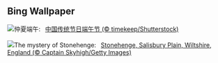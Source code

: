 ## Bing Wallpaper
![](https://www.bing.com/th?id=OHR.DragonBoatFestival2023_ZH-CN5255671687_UHD.jpg&w=1000)仲夏端午:&nbsp;&ensp;[中国传统节日端午节 (© timekeep/Shutterstock)](https://www.bing.com/th?id=OHR.DragonBoatFestival2023_ZH-CN5255671687_UHD.jpg)
<br><br/>
![](https://www.bing.com/th?id=OHR.StonehengeSalisbury_EN-US1337618356_UHD.jpg&w=1000)The mystery of Stonehenge:&nbsp;&ensp;[Stonehenge, Salisbury Plain, Wiltshire, England (© Captain Skyhigh/Getty Images)](https://www.bing.com/th?id=OHR.StonehengeSalisbury_EN-US1337618356_UHD.jpg)
<br><br/>
